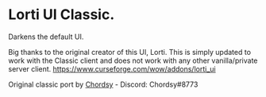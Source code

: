 # Lorti UI Classic.

Darkens the default UI.

Big thanks to the original creator of this UI, Lorti. This is simply updated to work with the Classic client and does not work with any other vanilla/private server client.
https://www.curseforge.com/wow/addons/lorti_ui

Original classic port by [Chordsy](https://github.com/Chordsy) - Discord: Chordsy#8773
